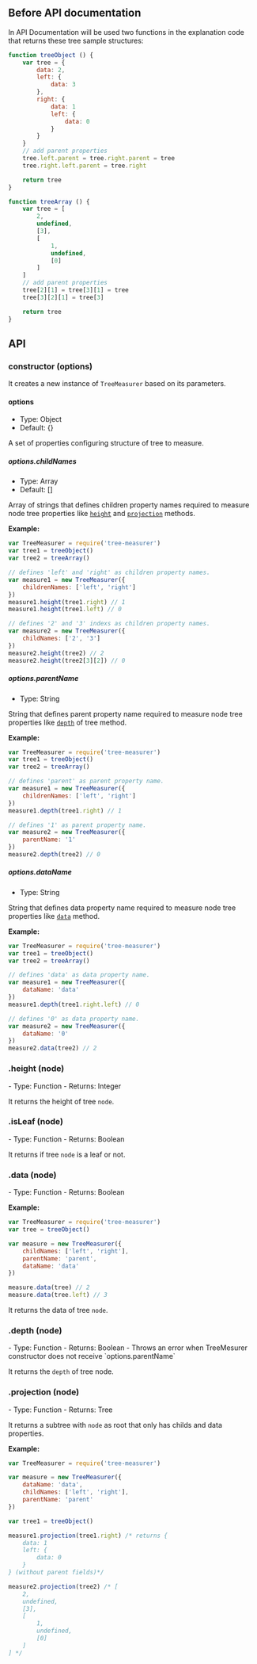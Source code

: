 ## Before API documentation

In API Documentation will be used two functions in the explanation code that returns these tree sample structures:

``` javascript
function treeObject () {
    var tree = {
        data: 2,
        left: {
            data: 3
        },
        right: {
            data: 1
            left: {
                data: 0
            }
        }
    }
    // add parent properties
    tree.left.parent = tree.right.parent = tree
    tree.right.left.parent = tree.right

    return tree
}

function treeArray () {
    var tree = [
        2,
        undefined,
        [3],
        [
            1,
            undefined,
            [0]
        ]
    ]
    // add parent properties
    tree[2][1] = tree[3][1] = tree
    tree[3][2][1] = tree[3]

    return tree
}
```

## API

### constructor (options)

It creates a new instance of `TreeMeasurer` based on its parameters.

#### options
- Type: Object
- Default: {}

A set of properties configuring structure of tree to measure.

##### options.childNames
- Type: Array
- Default: []

Array of strings that defines children property names required to measure node tree properties like [`height`](#height-method) and [`projection`](#projection-method) methods.

**Example:**
``` javascript
var TreeMeasurer = require('tree-measurer')
var tree1 = treeObject()
var tree2 = treeArray()

// defines 'left' and 'right' as children property names.
var measure1 = new TreeMeasurer({
    childrenNames: ['left', 'right']
})
measure1.height(tree1.right) // 1
measure1.height(tree1.left) // 0

// defines '2' and '3' indexs as children property names.
var measure2 = new TreeMeasurer({
    childNames: ['2', '3']
})
measure2.height(tree2) // 2
measure2.height(tree2[3][2]) // 0
```

##### options.parentName
- Type: String

String that defines parent property name required to measure node tree properties like [`depth`](#depth-method) of tree method.

**Example:**
``` javascript
var TreeMeasurer = require('tree-measurer')
var tree1 = treeObject()
var tree2 = treeArray()

// defines 'parent' as parent property name.
var measure1 = new TreeMeasurer({
    childrenNames: ['left', 'right']
})
measure1.depth(tree1.right) // 1

// defines '1' as parent property name.
var measure2 = new TreeMeasurer({
    parentName: '1'
})
measure2.depth(tree2) // 0
```

##### options.dataName
- Type: String

String that defines data property name required to measure node tree properties like [`data`](#data-method) method.

**Example:**
``` javascript
var TreeMeasurer = require('tree-measurer')
var tree1 = treeObject()
var tree2 = treeArray()

// defines 'data' as data property name.
var measure1 = new TreeMeasurer({
    dataName: 'data'
})
measure1.depth(tree1.right.left) // 0

// defines '0' as data property name.
var measure2 = new TreeMeasurer({
    dataName: '0'
})
measure2.data(tree2) // 2
```

<h3 id="height-method">.height (node)</h3>
- Type: Function
- Returns: Integer

It returns the height of tree `node`.

<h3 id="isleaf-method">.isLeaf (node)</h3>
- Type: Function
- Returns: Boolean

It returns if tree `node` is a leaf or not.

<h3 id="data-method">.data (node)</h3>
- Type: Function
- Returns: Boolean

**Example:**
``` javascript
var TreeMeasurer = require('tree-measurer')
var tree = treeObject()

var measure = new TreeMeasurer({
    childNames: ['left', 'right'],
    parentName: 'parent',
    dataName: 'data'
})

measure.data(tree) // 2
measure.data(tree.left) // 3
```

It returns the data of tree `node`.

<h3 id="depth-method">.depth (node)</h3>
- Type: Function
- Returns: Boolean
- Throws an error when TreeMesurer constructor does not receive `options.parentName`

It returns the `depth` of tree node.

<h3 id="projection-method">.projection (node)</h3>
- Type: Function
- Returns: Tree

It returns a subtree with `node` as root that only has childs and data properties.

**Example:**
``` javascript
var TreeMeasurer = require('tree-measurer')

var measure = new TreeMeasurer({
    dataName: 'data',
    childNames: ['left', 'right'],
    parentName: 'parent'
})

var tree1 = treeObject()

measure1.projection(tree1.right) /* returns {
    data: 1
    left: {
        data: 0
    }
} (without parent fields)*/

measure2.projection(tree2) /* [
    2,
    undefined,
    [3],
    [
        1,
        undefined,
        [0]
    ]
] */
```